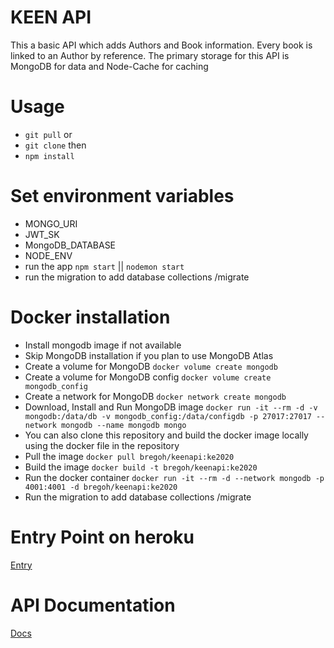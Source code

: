 # KEEN API

This a basic API which adds Authors and Book information. Every book is linked to an Author by reference. The primary storage for this API is MongoDB for data and Node-Cache for caching

# Usage

- `git pull`
  or
- `git clone`
  then
- `npm install`

# Set environment variables

- MONGO_URI
- JWT_SK
- MongoDB_DATABASE
- NODE_ENV
- run the app `npm start` || `nodemon start`
- run the migration to add database collections <yoururl>/migrate

# Docker installation

- Install mongodb image if not available
- Skip MongoDB installation if you plan to use MongoDB Atlas
- Create a volume for MongoDB `docker volume create mongodb`
- Create a volume for MongoDB config `docker volume create mongodb_config`
- Create a network for MongoDB `docker network create mongodb`
- Download, Install and Run MongoDB image `docker run -it --rm -d -v mongodb:/data/db -v mongodb_config:/data/configdb -p 27017:27017 --network mongodb --name mongodb mongo`
- You can also clone this repository and build the docker image locally using the docker file in the repository
- Pull the image `docker pull bregoh/keenapi:ke2020`
- Build the image `docker build -t bregoh/keenapi:ke2020`
- Run the docker container `docker run -it --rm -d --network mongodb -p 4001:4001 -d bregoh/keenapi:ke2020`
- Run the migration to add database collections <yoururl>/migrate

# Entry Point on heroku

[Entry](http://test.bregoh.com)

# API Documentation

[Docs](http://test.bregoh.com/docs)
